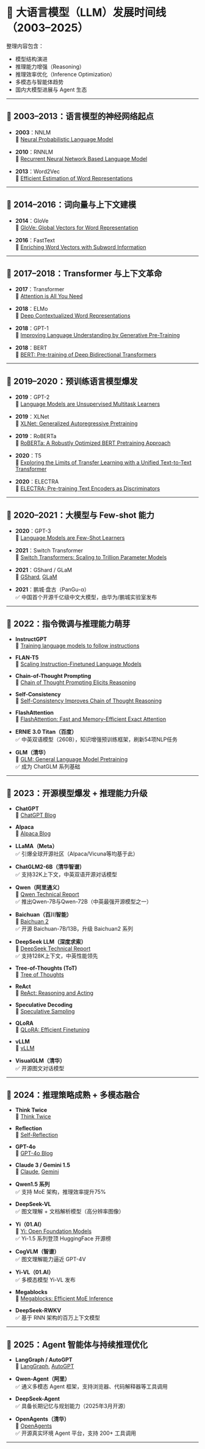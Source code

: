 # 📜 大语言模型（LLM）发展时间线（2003–2025）

整理内容包含：
- 模型结构演进
- 推理能力增强（Reasoning）
- 推理效率优化（Inference Optimization）
- 多模态与智能体趋势
- 国内大模型进展与 Agent 生态

---

## 🧱 2003–2013：语言模型的神经网络起点

- **2003**：NNLM  
  📄 [Neural Probabilistic Language Model](https://www.jmlr.org/papers/volume3/bengio03a/bengio03a.pdf)

- **2010**：RNNLM  
  📄 [Recurrent Neural Network Based Language Model](https://www.fit.vutbr.cz/research/view_pub.php?id=9848)

- **2013**：Word2Vec  
  📄 [Efficient Estimation of Word Representations](https://arxiv.org/abs/1301.3781)

---

## 🧠 2014–2016：词向量与上下文建模

- **2014**：GloVe  
  📄 [GloVe: Global Vectors for Word Representation](https://nlp.stanford.edu/pubs/glove.pdf)

- **2016**：FastText  
  📄 [Enriching Word Vectors with Subword Information](https://arxiv.org/abs/1607.04606)

---

## 🧠 2017–2018：Transformer 与上下文革命

- **2017**：Transformer  
  📄 [Attention is All You Need](https://arxiv.org/abs/1706.03762)

- **2018**：ELMo  
  📄 [Deep Contextualized Word Representations](https://arxiv.org/abs/1802.05365)

- **2018**：GPT-1  
  📄 [Improving Language Understanding by Generative Pre-Training](https://cdn.openai.com/research-covers/language-unsupervised/language_understanding_paper.pdf)

- **2018**：BERT  
  📄 [BERT: Pre-training of Deep Bidirectional Transformers](https://arxiv.org/abs/1810.04805)

---

## 🚀 2019–2020：预训练语言模型爆发

- **2019**：GPT-2  
  📄 [Language Models are Unsupervised Multitask Learners](https://cdn.openai.com/better-language-models/language_models_are_unsupervised_multitask_learners.pdf)

- **2019**：XLNet  
  📄 [XLNet: Generalized Autoregressive Pretraining](https://arxiv.org/abs/1906.08237)

- **2019**：RoBERTa  
  📄 [RoBERTa: A Robustly Optimized BERT Pretraining Approach](https://arxiv.org/abs/1907.11692)

- **2020**：T5  
  📄 [Exploring the Limits of Transfer Learning with a Unified Text-to-Text Transformer](https://arxiv.org/abs/1910.10683)

- **2020**：ELECTRA  
  📄 [ELECTRA: Pre-training Text Encoders as Discriminators](https://arxiv.org/abs/2003.10555)

---

## 🧠 2020–2021：大模型与 Few-shot 能力

- **2020**：GPT-3  
  📄 [Language Models are Few-Shot Learners](https://arxiv.org/abs/2005.14165)

- **2021**：Switch Transformer  
  📄 [Switch Transformers: Scaling to Trillion Parameter Models](https://arxiv.org/abs/2101.03961)

- **2021**：GShard / GLaM  
  📄 [GShard](https://arxiv.org/abs/2006.16668), [GLaM](https://arxiv.org/abs/2112.06905)

- **2021**：鹏城·盘古（PanGu-α）  
  ✅ 中国首个开源千亿级中文大模型，由华为/鹏城实验室发布

---

## 🧾 2022：指令微调与推理能力萌芽

- **InstructGPT**  
  📄 [Training language models to follow instructions](https://arxiv.org/abs/2203.02155)

- **FLAN-T5**  
  📄 [Scaling Instruction-Finetuned Language Models](https://arxiv.org/abs/2210.11416)

- **Chain-of-Thought Prompting**  
  📄 [Chain of Thought Prompting Elicits Reasoning](https://arxiv.org/abs/2201.11903)

- **Self-Consistency**  
  📄 [Self-Consistency Improves Chain of Thought Reasoning](https://arxiv.org/abs/2203.11171)

- **FlashAttention**  
  📄 [FlashAttention: Fast and Memory-Efficient Exact Attention](https://arxiv.org/abs/2205.14135)

- **ERNIE 3.0 Titan（百度）**  
  ✅ 中英双语模型（260B），知识增强预训练框架，刷新54项NLP任务

- **GLM（清华）**  
  📄 [GLM: General Language Model Pretraining](https://arxiv.org/abs/2103.10360)  
  ✅ 成为 ChatGLM 系列基础

---

## 🤖 2023：开源模型爆发 + 推理能力升级

- **ChatGPT**  
  📄 [ChatGPT Blog](https://openai.com/blog/chatgpt)

- **Alpaca**  
  📄 [Alpaca Blog](https://crfm.stanford.edu/2023/03/13/alpaca.html)

- **LLaMA（Meta）**  
  ✅ 引爆全球开源社区（Alpaca/Vicuna等均基于此）

- **ChatGLM2-6B（清华智谱）**  
  ✅ 支持32K上下文，中英双语开源对话模型

- **Qwen（阿里通义）**  
  📄 [Qwen Technical Report](https://huggingface.co/Qwen)  
  ✅ 推出Qwen-7B与Qwen-72B（中英最强开源模型之一）

- **Baichuan（百川智能）**  
  📄 [Baichuan 2](https://huggingface.co/baichuan-inc)  
  ✅ 开源 Baichuan-7B/13B，升级 Baichuan2 系列

- **DeepSeek LLM（深度求索）**  
  📄 [DeepSeek Technical Report](https://github.com/deepseek-ai)  
  ✅ 支持128K上下文，中英性能领先

- **Tree-of-Thoughts (ToT)**  
  📄 [Tree of Thoughts](https://arxiv.org/abs/2305.10601)

- **ReAct**  
  📄 [ReAct: Reasoning and Acting](https://arxiv.org/abs/2210.03629)

- **Speculative Decoding**  
  📄 [Speculative Sampling](https://arxiv.org/abs/2302.01318)

- **QLoRA**  
  📄 [QLoRA: Efficient Finetuning](https://arxiv.org/abs/2305.14314)

- **vLLM**  
  📄 [vLLM](https://arxiv.org/abs/2309.06180)

- **VisualGLM（清华）**  
  ✅ 开源图文对话模型

---

## 🎯 2024：推理策略成熟 + 多模态融合

- **Think Twice**  
  📄 [Think Twice](https://arxiv.org/abs/2309.00653)

- **Reflection**  
  📄 [Self-Reflection](https://arxiv.org/abs/2302.12813)

- **GPT-4o**  
  📄 [GPT-4o Blog](https://openai.com/index/gpt-4o/)

- **Claude 3 / Gemini 1.5**  
  📄 [Claude](https://www.anthropic.com/index/introducing-claude), [Gemini](https://deepmind.google/technologies/gemini/)

- **Qwen1.5 系列**  
  ✅ 支持 MoE 架构，推理效率提升75%

- **DeepSeek-VL**  
  ✅ 图文理解 + 文档解析模型（高分辨率图像）

- **Yi（01.AI）**  
  📄 [Yi: Open Foundation Models](https://huggingface.co/01-ai)  
  ✅ Yi-1.5 系列登顶 HuggingFace 开源榜

- **CogVLM（智谱）**  
  ✅ 图文理解能力逼近 GPT-4V

- **Yi-VL（01.AI）**  
  ✅ 多模态模型 Yi-VL 发布

- **Megablocks**  
  📄 [Megablocks: Efficient MoE Inference](https://arxiv.org/abs/2401.08722)

- **DeepSeek-RWKV**  
  ✅ 基于 RNN 架构的百万上下文模型

---

## 🤖 2025：Agent 智能体与持续推理优化

- **LangGraph / AutoGPT**  
  📄 [LangGraph](https://www.langgraph.dev/), [AutoGPT](https://github.com/Torantulino/Auto-GPT)

- **Qwen-Agent（阿里）**  
  ✅ 通义多模态 Agent 框架，支持浏览器、代码解释器等工具调用

- **DeepSeek-Agent**  
  ✅ 具备长期记忆与规划能力（2025年3月开源）

- **OpenAgents（清华）**  
  📄 [OpenAgents](https://github.com/OpenAgents)  
  ✅ 开源真实环境 Agent 平台，支持 200+ 工具调用

---

